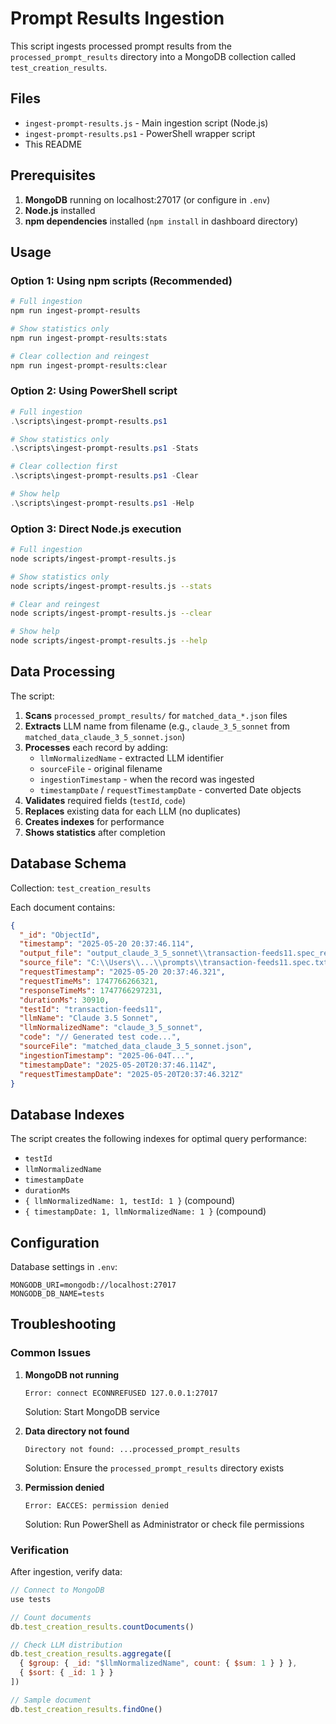 # Prompt Results Ingestion

This script ingests processed prompt results from the `processed_prompt_results` directory into a MongoDB collection called `test_creation_results`.

## Files

- `ingest-prompt-results.js` - Main ingestion script (Node.js)
- `ingest-prompt-results.ps1` - PowerShell wrapper script
- This README

## Prerequisites

1. **MongoDB** running on localhost:27017 (or configure in `.env`)
2. **Node.js** installed
3. **npm dependencies** installed (`npm install` in dashboard directory)

## Usage

### Option 1: Using npm scripts (Recommended)

```bash
# Full ingestion
npm run ingest-prompt-results

# Show statistics only
npm run ingest-prompt-results:stats

# Clear collection and reingest
npm run ingest-prompt-results:clear
```

### Option 2: Using PowerShell script

```powershell
# Full ingestion
.\scripts\ingest-prompt-results.ps1

# Show statistics only
.\scripts\ingest-prompt-results.ps1 -Stats

# Clear collection first
.\scripts\ingest-prompt-results.ps1 -Clear

# Show help
.\scripts\ingest-prompt-results.ps1 -Help
```

### Option 3: Direct Node.js execution

```bash
# Full ingestion
node scripts/ingest-prompt-results.js

# Show statistics only
node scripts/ingest-prompt-results.js --stats

# Clear and reingest
node scripts/ingest-prompt-results.js --clear

# Show help
node scripts/ingest-prompt-results.js --help
```

## Data Processing

The script:

1. **Scans** `processed_prompt_results/` for `matched_data_*.json` files
2. **Extracts** LLM name from filename (e.g., `claude_3_5_sonnet` from `matched_data_claude_3_5_sonnet.json`)
3. **Processes** each record by adding:
   - `llmNormalizedName` - extracted LLM identifier
   - `sourceFile` - original filename
   - `ingestionTimestamp` - when the record was ingested
   - `timestampDate` / `requestTimestampDate` - converted Date objects
4. **Validates** required fields (`testId`, `code`)
5. **Replaces** existing data for each LLM (no duplicates)
6. **Creates indexes** for performance
7. **Shows statistics** after completion

## Database Schema

Collection: `test_creation_results`

Each document contains:
```json
{
  "_id": "ObjectId",
  "timestamp": "2025-05-20 20:37:46.114",
  "output_file": "output_claude_3_5_sonnet\\transaction-feeds11.spec_response_...",
  "source_file": "C:\\Users\\...\\prompts\\transaction-feeds11.spec.txt",
  "requestTimestamp": "2025-05-20 20:37:46.321",
  "requestTimeMs": 1747766266321,
  "responseTimeMs": 1747766297231,
  "durationMs": 30910,
  "testId": "transaction-feeds11",
  "llmName": "Claude 3.5 Sonnet",
  "llmNormalizedName": "claude_3_5_sonnet",
  "code": "// Generated test code...",
  "sourceFile": "matched_data_claude_3_5_sonnet.json",
  "ingestionTimestamp": "2025-06-04T...",
  "timestampDate": "2025-05-20T20:37:46.114Z",
  "requestTimestampDate": "2025-05-20T20:37:46.321Z"
}
```

## Database Indexes

The script creates the following indexes for optimal query performance:

- `testId`
- `llmNormalizedName` 
- `timestampDate`
- `durationMs`
- `{ llmNormalizedName: 1, testId: 1 }` (compound)
- `{ timestampDate: 1, llmNormalizedName: 1 }` (compound)

## Configuration

Database settings in `.env`:
```env
MONGODB_URI=mongodb://localhost:27017
MONGODB_DB_NAME=tests
```

## Troubleshooting

### Common Issues

1. **MongoDB not running**
   ```
   Error: connect ECONNREFUSED 127.0.0.1:27017
   ```
   Solution: Start MongoDB service

2. **Data directory not found**
   ```
   Directory not found: ...processed_prompt_results
   ```
   Solution: Ensure the `processed_prompt_results` directory exists

3. **Permission denied**
   ```
   Error: EACCES: permission denied
   ```
   Solution: Run PowerShell as Administrator or check file permissions

### Verification

After ingestion, verify data:

```javascript
// Connect to MongoDB
use tests

// Count documents
db.test_creation_results.countDocuments()

// Check LLM distribution
db.test_creation_results.aggregate([
  { $group: { _id: "$llmNormalizedName", count: { $sum: 1 } } },
  { $sort: { _id: 1 } }
])

// Sample document
db.test_creation_results.findOne()
```

